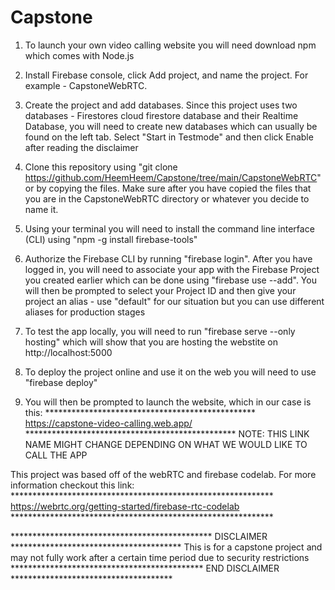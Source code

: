 # Capstone
1.  To launch your own video calling website you will need download npm which comes with Node.js

2.  Install Firebase console, click Add project, and name the project. For example - CapstoneWebRTC.

3.  Create the project and add databases. Since this project uses two databases - Firestores cloud firestore database and their Realtime Database,
    you will need to create new databases which can usually be found on the left tab. Select "Start in Testmode" and then click Enable after reading the
    disclaimer

4.  Clone this repository using "git clone https://github.com/HeemHeem/Capstone/tree/main/CapstoneWebRTC" or by copying the files. Make sure after you have copied
    the files that you are in the CapstoneWebRTC directory or whatever you decide to name it.

5.  Using your terminal you will need to install the command line interface (CLI) using "npm -g install firebase-tools"

6.  Authorize the Firebase CLI by running "firebase login". After you have logged in, you will need to associate your app with the Firebase Project you created earlier
    which can be done using "firebase use --add". You will then be prompted to select your Project ID and then give your project an alias - use "default" for our situation
    but you can use different aliases for production stages

7.  To test the app locally, you will need to run "firebase serve --only hosting" which will show that you are hosting the webstite on http://localhost:5000

8.  To deploy the project online and use it on the web you will need to use "firebase deploy"

9.  You will then be prompted to launch the website, which in our case is this:
                    ************************************************
                        https://capstone-video-calling.web.app/
                    ************************************************
                    NOTE: THIS LINK NAME MIGHT CHANGE DEPENDING ON WHAT WE WOULD LIKE TO CALL THE APP



This project was based off of the webRTC and firebase codelab. For more information checkout this link:
                    ************************************************************
                    https://webrtc.org/getting-started/firebase-rtc-codelab
                    ************************************************************


********************************************** DISCLAIMER ***************************************
This is for a capstone project and may not fully work after a certain time period due to security restrictions
******************************************** END DISCLAIMER *************************************




